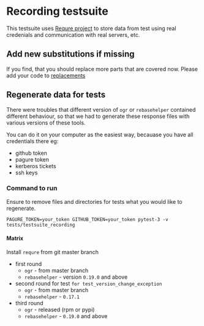 # Recording testsuite

This testsuite uses [Requre project](https://github.com/packit-service/requre)
to store data from test using real credenials and communication with real
servers, etc.

## Add new substitutions if missing

If you find, that you should replace more parts that are covered now.
Please add your code to [replacements](https://github.com/packit-service/packit/tree/master/tests/testsuite_recording/replacements.py)

## Regenerate data for tests

There were troubles that different version of `ogr` or `rebasehelper`
contained different behaviour, so that we had to generate these response
files with various versions of these tools.

You can do it on your computer as the easiest way, becauase you have
all credentials there eg:

- github token
- pagure token
- kerberos tickets
- ssh keys

### Command to run

Ensure to remove files and directories for tests what you would like to
regenerate.

```
PAGURE_TOKEN=your_token GITHUB_TOKEN=your_token pytest-3 -v tests/testsuite_recording
```

#### Matrix

Install `requre` from git master branch

- first round
  - `ogr` - from master branch
  - `rebasehelper` - version `0.19.0` and above
- second round for test `for test_version_change_exception`
  - `ogr` - from master branch
  - `rebasehelper` - `0.17.1`
- third round
  - `ogr` - released (rpm or pypi)
  - `rebasehelper` - `0.19.0` and above
